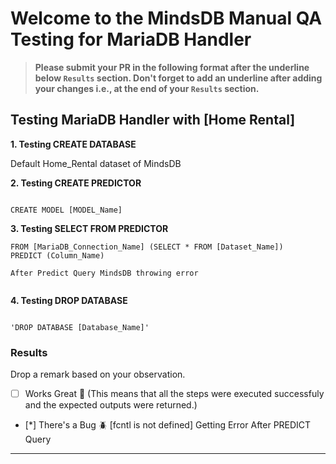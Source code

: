 # Welcome to the MindsDB Manual QA Testing for MariaDB Handler

> **Please submit your PR in the following format after the underline below `Results` section. Don't forget to add an underline after adding your changes i.e., at the end of your `Results` section.**

## Testing MariaDB Handler with [Home Rental]

**1. Testing CREATE DATABASE**


Default Home_Rental dataset of MindsDB


**2. Testing CREATE PREDICTOR**


```

CREATE MODEL [MODEL_Name]

```

**3. Testing SELECT FROM PREDICTOR**

```
FROM [MariaDB_Connection_Name] (SELECT * FROM [Dataset_Name])
PREDICT (Column_Name)

After Predict Query MindsDB throwing error


```

**4. Testing DROP DATABASE**

```

'DROP DATABASE [Database_Name]'

```

### Results

Drop a remark based on your observation.
- [ ] Works Great 💚 (This means that all the steps were executed successfuly and the expected outputs were returned.)
- [*] There's a Bug 🪲 [fcntl is not defined] Getting Error After PREDICT Query
---

